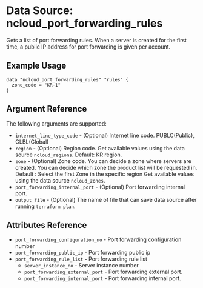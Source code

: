 # Data Source: ncloud_port_forwarding_rules

Gets a list of port forwarding rules.
When a server is created for the first time, a public IP address for port forwarding is given per account.

## Example Usage

```hcl
data "ncloud_port_forwarding_rules" "rules" {
  zone_code = "KR-1"
}
```

## Argument Reference

The following arguments are supported:

* `internet_line_type_code` - (Optional) Internet line code. PUBLC(Public), GLBL(Global)
* `region` - (Optional) Region code. Get available values using the data source `ncloud_regions`.
    Default: KR region.
* `zone` - (Optional) Zone code. You can decide a zone where servers are created. You can decide which zone the product list will be requested in. Default : Select the first Zone in the specific region
    Get available values using the data source `ncloud_zones`.
* `port_forwarding_internal_port` - (Optional) Port forwarding internal port.
* `output_file` - (Optional) The name of file that can save data source after running `terraform plan`.

## Attributes Reference

* `port_forwarding_configuration_no` - Port forwarding configuration number
* `port_forwarding_public_ip` - Port forwarding public ip
* `port_forwarding_rule_list` - Port forwarding rule list
    * `server_instance_no` - Server instance number
    * `port_forwarding_external_port` - Port forwarding external port.
    * `port_forwarding_internal_port` - Port forwarding internal port.
